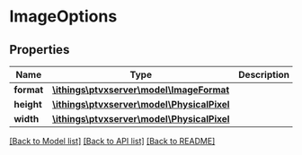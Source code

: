# ImageOptions

## Properties
Name | Type | Description | Notes
------------ | ------------- | ------------- | -------------
**format** | [**\ithings\ptvxserver\model\ImageFormat**](ImageFormat.md) |  | [optional] 
**height** | [**\ithings\ptvxserver\model\PhysicalPixel**](PhysicalPixel.md) |  | [optional] 
**width** | [**\ithings\ptvxserver\model\PhysicalPixel**](PhysicalPixel.md) |  | [optional] 

[[Back to Model list]](../../README.md#documentation-for-models) [[Back to API list]](../../README.md#documentation-for-api-endpoints) [[Back to README]](../../README.md)

